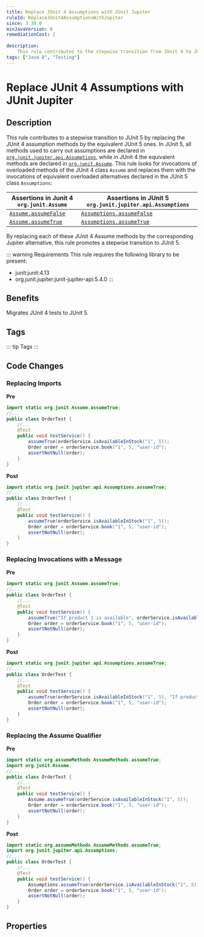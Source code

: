 ```yaml
---
title: Replace JUnit 4 Assumptions with JUnit Jupiter
ruleId: ReplaceJUnit4AssumptionsWithJupiter
since: 3.30.0
minJavaVersion: 8
remediationCost: 2
    
description:
    This rule contributes to the stepwise transition from JUnit 4 to JUnit 5 by replacing the assumption methods defined in the JUnit 4 class 'org.junit.Assume' by equivalent assumption methods defined in the JUnit 5 class 'org.junit.jupiter.api.Assumptions'.
tags: ["Java 8", "Testing"]
---
```


# Replace JUnit 4 Assumptions with JUnit Jupiter

## Description

This rule contributes to a stepwise transition to JUnit 5 by replacing the JUnit 4 assumption methods by the equivalent JUnit 5 ones.
In JUnit 5, all methods used to carry out assumptions are declared in [`org.junit.jupiter.api.Assumptions`](https://junit.org/junit5/docs/current/api/org.junit.jupiter.api/org/junit/jupiter/api/Assumptions.html), while in JUnit 4 the equivalent methods are declared in [`org.junit.Assume`](https://javadoc.io/doc/junit/junit/latest/org/junit/Assume.html). 
This rule looks for invocations of overloaded methods of the JUnit 4 class `Assume` and replaces them with the invocations of equivalent overloaded alternatives declared in the JUnit 5 class `Assumptions`:


| Assertions in Junit 4 `org.junit.Assume` | Assertions in JUnit 5 `org.junit.jupiter.api.Assumptions` | 
| ------------- | ------------- |
| [`Assume.assumeFalse`](https://javadoc.io/doc/junit/junit/latest/org/junit/Assume.html#assumeFalse(boolean)) | [`Assumptions.assumeFalse`](https://junit.org/junit5/docs/current/api/org.junit.jupiter.api/org/junit/jupiter/api/Assumptions.html#assumeFalse(boolean)) |
| [`Assume.assumeTrue`](https://javadoc.io/doc/junit/junit/latest/org/junit/Assume.html#assumeTrue(boolean)) | [`Assumptions.assumeTrue`](https://junit.org/junit5/docs/current/api/org.junit.jupiter.api/org/junit/jupiter/api/Assumptions.html#assumeTrue(boolean)) |   

By replacing each of these JUnit 4 Assume methods by the corresponding Jupiter alternative, this rule promotes a stepwise transition to JUnit 5.

::: warning Requirements
This rule requires the following library to be present:
* junit:junit:4.13
* org.junit.jupiter:junit-jupiter-api:5.4.0
:::

## Benefits

Migrates JUnit 4 tests to JUnit 5.

## Tags

::: tip Tags
<TagLinks />
:::

## Code Changes


### Replacing Imports

__Pre__
```java
import static org.junit.Assume.assumeTrue;
//...
public class OrderTest {
	//...
	@Test
	public void testService() {
		assumeTrue(orderService.isAvailableInStock("1", 5));
		Order order = orderService.book("1", 5, "user-id");
		assertNotNull(order);
	}
}
```

__Post__
```java
import static org.junit.jupiter.api.Assumptions.assumeTrue;
//...
public class OrderTest {
	//...
	@Test
	public void testService() {
		assumeTrue(orderService.isAvailableInStock("1", 5));
		Order order = orderService.book("1", 5, "user-id");
		assertNotNull(order);
	}
}
```

### Replacing Invocations with a Message

__Pre__
```java
import static org.junit.Assume.assumeTrue;
//...
public class OrderTest {
	//...
	@Test
	public void testService() {
		assumeTrue("If product 1 is available", orderService.isAvailableInStock("1", 5));
		Order order = orderService.book("1", 5, "user-id");
		assertNotNull(order);
	}
}
```

__Post__
```java
import static org.junit.jupiter.api.Assumptions.assumeTrue;
//...
public class OrderTest {
	//...
	@Test
	public void testService() {
		assumeTrue(orderService.isAvailableInStock("1", 5), "If product 1 is available");
		Order order = orderService.book("1", 5, "user-id");
		assertNotNull(order);
	}
}
```

### Replacing the Assume Qualifier

__Pre__
```java
import static org.assumeMethods.AssumeMethods.assumeTrue;
import org.junit.Assume;
//...
public class OrderTest {
	//...
	@Test
	public void testService() {
		Assume.assumeTrue(orderService.isAvailableInStock("1", 5));
		Order order = orderService.book("1", 5, "user-id");
		assertNotNull(order);
	}
}
```

__Post__
```java
import static org.assumeMethods.AssumeMethods.assumeTrue;
import org.junit.jupiter.api.Assumptions;
//...
public class OrderTest {
	//...
	@Test
	public void testService() {
		Assumptions.assumeTrue(orderService.isAvailableInStock("1", 5));
		Order order = orderService.book("1", 5, "user-id");
		assertNotNull(order);
	}
}
```

<VersionNotice />

## Properties

<RuleProperties />
